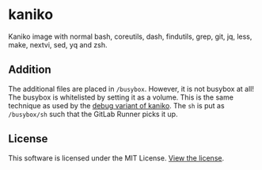 # kaniko

Kaniko image with normal bash, coreutils, dash, findutils, grep, git, jq, less, make, nextvi, sed, yq and zsh.

## Addition
The additional files are placed in `/busybox`.
However, it is not busybox at all!
The busybox is whitelisted by setting it as a volume.
This is the same technique as used by the
[debug variant of kaniko](https://github.com/GoogleContainerTools/kaniko/blob/main/deploy/Dockerfile).
The `sh` is put as `/busybox/sh` such that the GitLab Runner picks it up.

## License
This software is licensed under the MIT License. [View the license](LICENSE).

